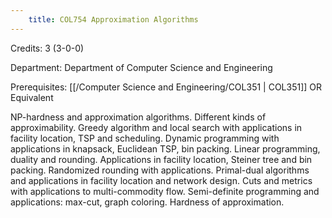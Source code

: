 ```yaml
---
    title: COL754 Approximation Algorithms
---
```

Credits: 3 (3-0-0)

Department: Department of Computer Science and Engineering

Prerequisites: [[/Computer Science and Engineering/COL351 | COL351]] OR Equivalent

NP-hardness and approximation algorithms. Different kinds of approximability. Greedy algorithm and local search with applications in facility location, TSP and scheduling. Dynamic programming with applications in knapsack, Euclidean TSP, bin packing. Linear programming, duality and rounding. Applications in facility location, Steiner tree and bin packing. Randomized rounding with applications. Primal-dual algorithms and applications in facility location and network design. Cuts and metrics with applications to multi-commodity flow. Semi-definite programming and applications: max-cut, graph coloring. Hardness of approximation.